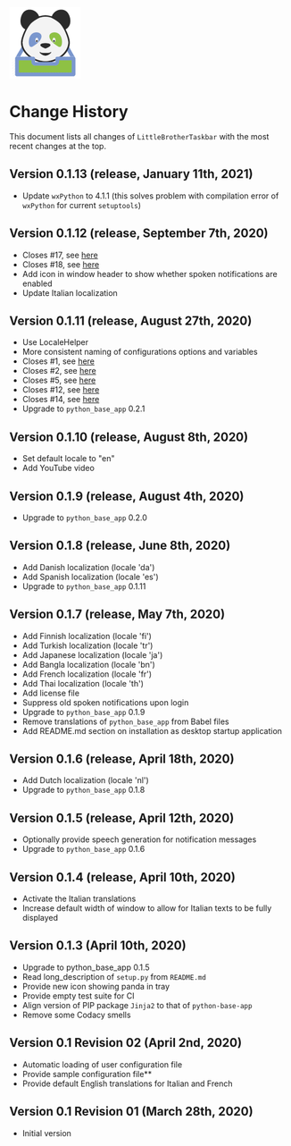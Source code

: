 ![LittleBrotherTaskbar-Logo](https://raw.githubusercontent.com/marcus67/little_brother_taskbar/master/little_brother_taskbar/static/icons/little-brother-taskbar-logo_128x128.png)

# Change History 

This document lists all changes of `LittleBrotherTaskbar` with the most recent changes at the top.

## Version 0.1.13 (release, January 11th, 2021)

*   Update `wxPython` to 4.1.1 (this solves problem with compilation error of `wxPython` for current `setuptools`)

## Version 0.1.12 (release, September 7th, 2020)

*   Closes #17, see [here](https://github.com/marcus67/little_brother_taskbar/issues/17)
*   Closes #18, see [here](https://github.com/marcus67/little_brother_taskbar/issues/18)
*   Add icon in window header to show whether spoken notifications are enabled
*   Update Italian localization

## Version 0.1.11 (release, August 27th, 2020)

*   Use LocaleHelper
*   More consistent naming of configurations options and variables
*   Closes #1, see [here](https://github.com/marcus67/little_brother_taskbar/issues/1)
*   Closes #2, see [here](https://github.com/marcus67/little_brother_taskbar/issues/2)
*   Closes #5, see [here](https://github.com/marcus67/little_brother_taskbar/issues/5)
*   Closes #12, see [here](https://github.com/marcus67/little_brother_taskbar/issues/12)
*   Closes #14, see [here](https://github.com/marcus67/little_brother_taskbar/issues/14)
*   Upgrade to `python_base_app` 0.2.1

## Version 0.1.10 (release, August 8th, 2020)

*   Set default locale to "en" 
*   Add YouTube video

## Version 0.1.9 (release, August 4th, 2020)

*   Upgrade to `python_base_app` 0.2.0

## Version 0.1.8 (release, June 8th, 2020)

*   Add Danish localization (locale 'da')
*   Add Spanish localization (locale 'es')
*   Upgrade to `python_base_app` 0.1.11

## Version 0.1.7 (release, May 7th, 2020)

*   Add Finnish localization (locale 'fi')
*   Add Turkish localization (locale 'tr')
*   Add Japanese localization (locale 'ja')
*   Add Bangla localization (locale 'bn')
*   Add French localization (locale 'fr')
*   Add Thai localization (locale 'th')
*   Add license file
*   Suppress old spoken notifications upon login
*   Upgrade to `python_base_app` 0.1.9
*   Remove translations of `python_base_app` from Babel files
*   Add README.md section on installation as desktop startup application 

## Version 0.1.6 (release, April 18th, 2020)

*   Add Dutch localization (locale 'nl')
*   Upgrade to `python_base_app` 0.1.8

## Version 0.1.5 (release, April 12th, 2020)

*   Optionally provide speech generation for notification messages
*   Upgrade to `python_base_app` 0.1.6

## Version 0.1.4 (release, April 10th, 2020)

*   Activate the Italian translations
*   Increase default width of window to allow for Italian texts to be fully displayed 

## Version 0.1.3 (April 10th, 2020)

*   Upgrade to python_base_app 0.1.5
*   Read long_description of `setup.py` from `README.md`
*   Provide new icon showing panda in tray
*   Provide empty test suite for CI
*   Align version of PIP package `Jinja2` to that of `python-base-app`
*   Remove some Codacy smells

## Version 0.1 Revision 02 (April 2nd, 2020)

*   Automatic loading of user configuration file
*   Provide sample configuration file**
*   Provide default English translations for Italian and French

## Version 0.1 Revision 01 (March 28th, 2020)

*   Initial version
